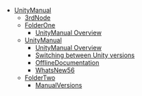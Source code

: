  - [UnityManual]()
	 - [3rdNode](3rdNode.md)
	 - [FolderOne]()
		 - [UnityManual Overview](UnityManual.md)
	 - [UnityManual]()
		 - [UnityManual Overview](UnityManual_1.md)
		 - [Switching between Unity versions](SwitchingDocumentationVersions.md)
		 - [OfflineDocumentation](OfflineDocumentation.md)
		 - [WhatsNew56](WhatsNew56.md)
	 - [FolderTwo]()
		 - [ManualVersions](ManualVersions.md)
